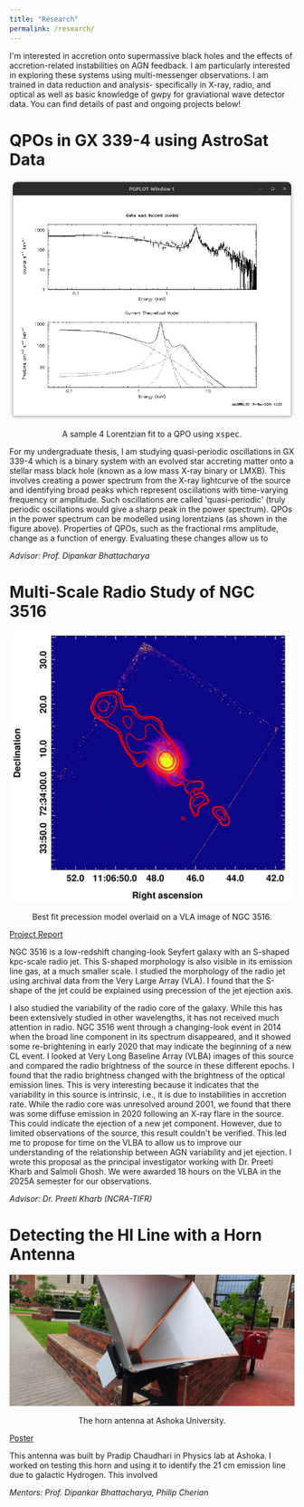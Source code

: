 ```yaml
---
title: "Research"
permalink: /research/
---
```

I'm interested in accretion onto supermassive black holes and the effects of accretion-related instabilities on AGN feedback. I am particularly interested in exploring these systems using multi-messenger observations. I am trained in data reduction and analysis- specifically in X-ray, radio, and optical as well as basic knowledge of gwpy for graviational wave detector data. You can find details of past and ongoing projects below!

# QPOs in GX 339-4 using AstroSat Data
<p align="middle">
<img src="./assets/research/final-lorentz-fit-model.png" class="custom-image" alt="image of precession model">
</p>
<p align="middle">
  A sample 4 Lorentzian fit to a QPO using <tt>xspec</tt>. 
</p>

For my undergraduate thesis, I am studying quasi-periodic oscillations in GX 339-4 which is a binary system with an evolved star accreting matter onto a stellar mass black hole (known as a low mass X-ray binary or LMXB). This involves creating a power spectrum from the X-ray lightcurve of the source and identifying broad peaks which represent oscillations with time-varying frequency or amplitude. Such oscillations are called 'quasi-periodic' (truly periodic oscillations would give a sharp peak in the power spectrum). QPOs in the power spectrum can be modelled using lorentzians (as shown in the figure above). Properties of QPOs, such as the fractional rms amplitude, change as a function of energy. Evaluating these changes allow us to 

_Advisor: Prof. Dipankar Bhattacharya_

# Multi-Scale Radio Study of NGC 3516
<p align="middle">
<img src="./assets/research/AB942.png" class="custom-image" alt="image of precession model">
</p>

<p align="middle">
  Best fit precession model overlaid on a VLA image of NGC 3516.
</p>

[Project Report](/assets/research/VSRP_Report_Esha_Sajjanhar.pdf)

NGC 3516 is a low-redshift changing-look Seyfert galaxy with an S-shaped kpc-scale radio jet. This S-shaped morphology is also visible in its emission line gas, at a much smaller scale. I studied the morphology of the radio jet using archival data from the Very Large Array (VLA). I found that the S-shape of the jet could be explained using precession of the jet ejection axis.

I also studied the variability of the radio core of the galaxy. While this has been extensively studied in other wavelengths, it has not received much attention in radio. NGC 3516 went through a changing-look event in 2014 when the broad line component in its spectrum disappeared, and it showed some re-brightening in early 2020 that may indicate the beginning of a new CL event. I looked at Very Long Baseline Array (VLBA) images of this source and compared the radio brightness of the source in these different epochs. I found that the radio brightness changed with the brightness of the optical emission lines. This is very interesting because it indicates that the variability in this source is intrinsic, i.e., it is due to instabilities in accretion rate. While the radio core was unresolved around 2001, we found that there was some diffuse emission in 2020 following an X-ray flare in the source. This could indicate the ejection of a new jet component. However, due to limited observations of the source, this result couldn't be verified. This led me to propose for time on the VLBA to allow us to improve our understanding of the relationship between AGN variability and jet ejection. I wrote this proposal as the principal investigator working with Dr. Preeti Kharb and Salmoli Ghosh. We were awarded 18 hours on the VLBA in the 2025A semester for our observations.


_Advisor: Dr. Preeti Kharb (NCRA-TIFR)_

# Detecting the HI Line with a Horn Antenna
<p align="middle">
<img src="./assets/research/Hobie.png" class="custom-image" alt="image of precession model">
</p>

<p align="middle">
  The horn antenna at Ashoka University.
</p>

[Poster](/assets/research/)

This antenna was built by Pradip Chaudhari in Physics lab at Ashoka. I worked on testing this horn and using it to identify the 21 cm emission line due to galactic Hydrogen. This involved 

_Mentors: Prof. Dipankar Bhattacharya, Philip Cherian_
